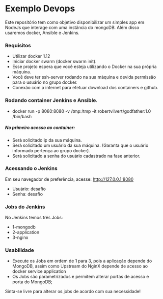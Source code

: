 # Exemplo Devops

 Este repositório tem como objetivo disponibilizar um simples app em NodeJs que interage com uma instância do mongoDB. Além disso usaremos docker, Ansible e Jenkins.

### Requisitos

- Utilizar docker 1.12
- Iniciar docker swarm (docker swarm init).
- Esse projeto espera que você esteja utilizando o Docker na sua própria máquina.
- Você deve ter ssh-server rodando na sua máquina e devida permissão para o usuário no grupo docker.
- Conexão com a internet para efetuar download dos containers e github.


### Rodando container Jenkins e Ansible.

- docker run -p 8080:8080 -v /tmp:/tmp -it robertvilvert/godfather:1.0 /bin/bash 

##### No primeiro acesso ao container:
- Será solicitado ip da sua máquina.
- Será solicitado um usuário da sua máquina. (Garanta que o usuário informado pertença ao grupo docker).
- Será solicitado a senha do usuário cadastrado na fase anterior.

### Acessando o Jenkins

Em seu navegador de preferência, acesse: http://127.0.0.1:8080
- Usuário: desafio
- Senha: desafio


### Jobs do Jenkins
No Jenkins temos três Jobs:
- 1-mongodb
- 2-application
- 3-nginx


### Usabilidade
 - Execute os Jobs em ordem de 1 para 3, pois a aplicação depende do MongoDB, assim como Upstream do NginX depende de acesso ao docker service application
 - Os Jobs são parametrizados e permitem alterar portas de acesso e porta do MongoDB;

Sinta-se livre para alterar os jobs de acordo com sua necessidade! 
 

